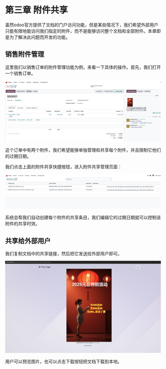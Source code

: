 # 第三章 附件共享

虽然odoo官方提供了文档的门户访问功能，但是某些情况下，我们希望外部用户只能有限地能访问我们指定的附件，而不是能够访问整个文档和全部附件。本章即是为了解决此问题而开发的功能。

## 销售附件管理

这里我们以销售订单的附件管理功能为例，来看一下具体的操作。首先，我们打开一个销售订单。

![share1](./images/share1.png)

这个订单中有两个附件，我们希望能够单独管理和共享每个附件，并且限制它他们的过期日期。

我们点击上面的附件共享快捷按钮，进入附件共享管理页面：

![share2](./images/share2.png)

系统会帮我们自动创建每个附件的共享条目，我们编辑它的过期日期就可以控制该附件的共享时效。

## 共享给外部用户

我们复制文档中的共享链接，然后把它发送给外部用户即可。

![share3](./images/share3.png)

用户可以预览图片，也可以点击下载按钮把文档下载到本地。